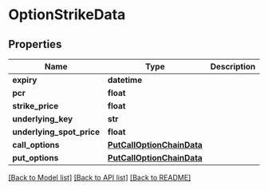 # OptionStrikeData

## Properties
Name | Type | Description | Notes
------------ | ------------- | ------------- | -------------
**expiry** | **datetime** |  | [optional] 
**pcr** | **float** |  | [optional] 
**strike_price** | **float** |  | [optional] 
**underlying_key** | **str** |  | [optional] 
**underlying_spot_price** | **float** |  | [optional] 
**call_options** | [**PutCallOptionChainData**](PutCallOptionChainData.md) |  | [optional] 
**put_options** | [**PutCallOptionChainData**](PutCallOptionChainData.md) |  | [optional] 

[[Back to Model list]](../README.md#documentation-for-models) [[Back to API list]](../README.md#documentation-for-api-endpoints) [[Back to README]](../README.md)

